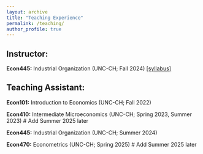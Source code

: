 ```yaml
---
layout: archive
title: "Teaching Experience"
permalink: /teaching/
author_profile: true
---
```


## Instructor:

**Econ445:** Industrial Organization (UNC-CH; Fall 2024) [[syllabus]](/files/capron_econ445_syllabus.pdf)

## Teaching Assistant:

**Econ101:** Introduction to Economics (UNC-CH; Fall 2022)

**Econ410:** Intermediate Microeconomics (UNC-CH; Spring 2023, Summer 2023) # Add Summer 2025 later

**Econ445:** Industrial Organization (UNC-CH; Summer 2024)

**Econ470:** Econometrics (UNC-CH; Spring 2025) # Add Summer 2025 later
